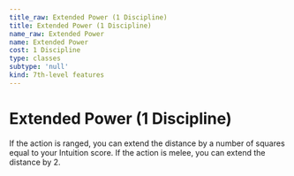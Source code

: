 ```yaml
---
title_raw: Extended Power (1 Discipline)
title: Extended Power (1 Discipline)
name_raw: Extended Power
name: Extended Power
cost: 1 Discipline
type: classes
subtype: 'null'
kind: 7th-level features
---
```


# Extended Power (1 Discipline)

If the action is ranged, you can extend the distance by a number of squares equal to your Intuition score. If the action is melee, you can extend the distance by 2.

